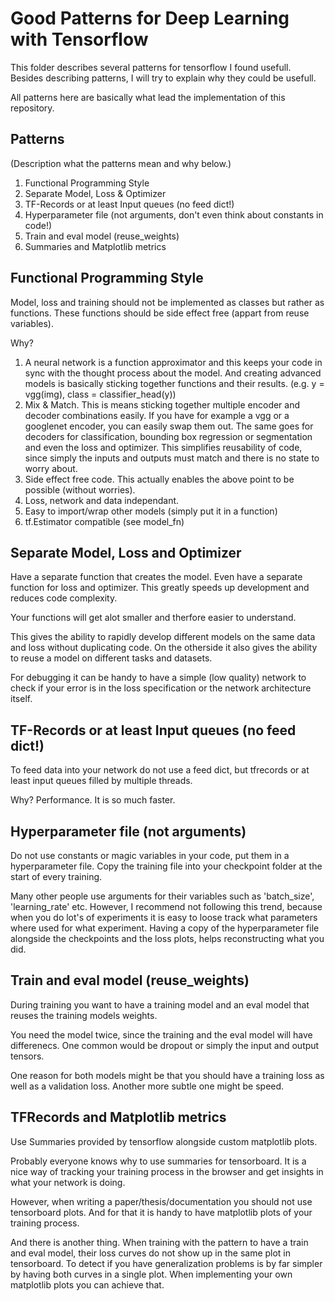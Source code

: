# Good Patterns for Deep Learning with Tensorflow

This folder describes several patterns for tensorflow I found usefull.
Besides describing patterns, I will try to explain why they could be usefull.

All patterns here are basically what lead the implementation of this repository.

## Patterns

(Description what the patterns mean and why below.)
1. Functional Programming Style
2. Separate Model, Loss & Optimizer
3. TF-Records or at least Input queues (no feed dict!)
4. Hyperparameter file (not arguments, don't even think about constants in code!)
5. Train and eval model (reuse_weights)
6. Summaries and Matplotlib metrics

## Functional Programming Style

Model, loss and training should not be implemented as classes but rather as functions.
These functions should be side effect free (appart from reuse variables).

Why?
1. A neural network is a function approximator and this keeps your code in sync with the thought process about the model. And creating advanced models is basically sticking together functions and their results. (e.g. y = vgg(img), class = classifier_head(y))
2. Mix & Match. This is means sticking together multiple encoder and decoder combinations easily.
If you have for example a vgg or a googlenet encoder, you can easily swap them out.
The same goes for decoders for classification, bounding box regression or segmentation and even the loss and optimizer.
This simplifies reusability of code, since simply the inputs and outputs must match and there is no state to worry about.
3. Side effect free code. This actually enables the above point to be possible (without worries).
4. Loss, network and data independant.
5. Easy to import/wrap other models (simply put it in a function)
6. tf.Estimator compatible (see model_fn)

## Separate Model, Loss and Optimizer

Have a separate function that creates the model. Even have a separate function for loss and optimizer.
This greatly speeds up development and reduces code complexity.

Your functions will get alot smaller and therfore easier to understand.

This gives the ability to rapidly develop different models on the same data and loss without duplicating code.
On the otherside it also gives the ability to reuse a model on different tasks and datasets.

For debugging it can be handy to have a simple (low quality) network to check if your error is in the loss specification or the network architecture itself.

## TF-Records or at least Input queues (no feed dict!)

To feed data into your network do not use a feed dict, but tfrecords or at least input queues filled by multiple threads.

Why? Performance. It is so much faster.

## Hyperparameter file (not arguments)

Do not use constants or magic variables in your code, put them in a hyperparameter file.
Copy the training file into your checkpoint folder at the start of every training.

Many other people use arguments for their variables such as 'batch_size', 'learning_rate' etc.
However, I recommend not following this trend, because when you do lot's of experiments it is easy to loose track what parameters where used for what experiment.
Having a copy of the hyperparameter file alongside the checkpoints and the loss plots, helps reconstructing what you did.

## Train and eval model (reuse_weights)

During training you want to have a training model and an eval model that reuses the training models weights.

You need the model twice, since the training and the eval model will have differenecs.
One common would be dropout or simply the input and output tensors.

One reason for both models might be that you should have a training loss as well as a validation loss.
Another more subtle one might be speed.

## TFRecords and Matplotlib metrics

Use Summaries provided by tensorflow alongside custom matplotlib plots.

Probably everyone knows why to use summaries for tensorboard.
It is a nice way of tracking your training process in the browser and get insights in what your network is doing.

However, when writing a paper/thesis/documentation you should not use tensorboard plots.
And for that it is handy to have matplotlib plots of your training process.

And there is another thing.
When training with the pattern to have a train and eval model, their loss curves do not show up in the same plot in tensorboard.
To detect if you have generalization problems is by far simpler by having both curves in a single plot.
When implementing your own matplotlib plots you can achieve that.
